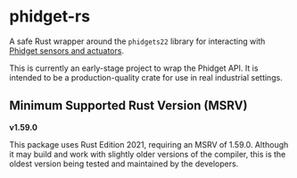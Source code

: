 # phidget-rs

A safe Rust wrapper around the `phidgets22` library for interacting with [Phidget sensors and actuators](https://www.phidgets.com/).

This is currently an early-stage project to wrap the Phidget API. It is intended to be a production-quality crate for use in real industrial settings.



## Minimum Supported Rust Version (MSRV)

**v1.59.0**

This package uses Rust Edition 2021, requiring an MSRV of 1.59.0. Although it may build and work with slightly older versions of the compiler, this is the oldest version being tested and maintained by the developers.

